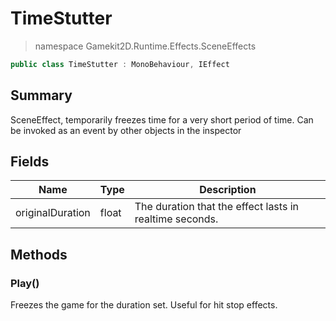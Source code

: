 # TimeStutter
> namespace Gamekit2D.Runtime.Effects.SceneEffects

```csharp
public class TimeStutter : MonoBehaviour, IEffect
```

## Summary
SceneEffect, temporarily freezes time for a very short period of time. Can be invoked as an event by other objects in the inspector

## Fields
| Name | Type | Description |
|------|------|-------------|
| originalDuration | float | The duration that the effect lasts in realtime seconds. |

## Methods
### Play()
Freezes the game for the duration set. Useful for hit stop effects.
